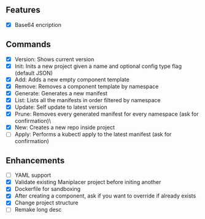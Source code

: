 
## Features

- [x] Base64 encription

## Commands

- [x] Version: Shows current version
- [x] Init: Inits a new project given a name and optional config type flag (default JSON)
- [x] Add: Adds a new empty component template
- [x] Remove: Removes a component template by namespace
- [x] Generate: Generates a new manifest
- [x] List: Lists all the manifests in order filtered by namespace
- [x] Update: Self update to latest version
- [x] Prune: Removes every generated manifest for every namespace (ask for confirmation)\
- [x] New: Creates a new repo inside project
- [ ] Apply: Performs a kubectl apply to the latest manifest (ask for confirmation)

## Enhancements

- [ ] YAML support
- [x] Validate existing Maniplacer project before initing another
- [x] Dockerfile for sandboxing
- [x] After creating a component, ask if you want to override if already exists
- [x] Change project structure
- [ ] Remake long desc